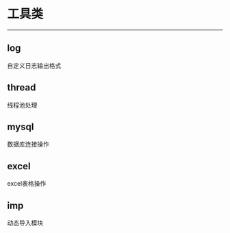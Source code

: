# 工具类

-------------------------

## log
自定义日志输出格式

## thread
线程池处理

## mysql
数据库连接操作

## excel
excel表格操作

## imp
动态导入模块